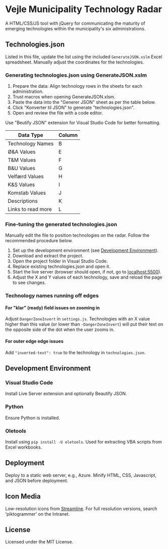 # Vejle Municipality Technology Radar
A HTML/CSS/JS tool with jQuery for communicating the maturity of emerging technologies within the municipality's six administrations.

## Technologies.json
Listed in this file, update the list using the included `GenerateJSON.xslm` Excel spreadsheet. Manually adjust the coordinates for the technologies.

### Generating technologies.json using GenerateJSON.xslm
1. Prepare the data: Align technology rows in the sheets for each administration.
2. Trust macros when opening GenerateJSON.xlsm.
3. Paste the data into the "Generer JSON" sheet as per the table below.
4. Click "Konverter til JSON" to generate "technologies.json".
5. Open and review the file with a code editor.

Use "Beutify JSON" extension for Visual Studio Code for better formatting.

| Data Type                                     | Column |
|-----------------------------------------------|--------|
| Technology Names                              | B      |
| Ø&A Values                                    | E      |
| T&M Values                                    | F      |
| B&U Values                                    | G      |
| Velfærd Values                                | H      |
| K&S Values                                    | I      |
| Komstab Values                                | J      |
| Descriptions                                  | K      |
| Links to read more                            | L      |

### Fine-tuning the generated technologies.json
Manually edit the file to position technologies on the radar. Follow the recommended procedure below.

1. Set up the development environment (see [Development Environment](##-development-environment)).
2. Download and extract the project.
3. Open the project folder in Visual Studio Code.
4. Replace existing technologies.json and open it.
5. Start the live server (browser should open, if not, go to [localhost:5500](localhost:5500)).
6. Adjust the X and Y values of each technology, save and reload the page to see changes.

### Technology names running off edges
#### For "klar" (ready) field issues on zooming in
Adjust `DangerZoneInvert` in `settings.js`. Technologies with an X value higher than this value (or lower than `-DangerZoneInvert`) will put their text on the opposite side of the dot when the user zooms in.

#### For outer edge edge issues
Add `"inverted-text": true` to the technology in `technologies.json`.

## Development Environment
### Visual Studio Code
Install Live Server extension and optionally Beautify JSON.
### Python
Ensure Python is installed.
### Oletools
Install using `pip install -U oletools`. Used for extracting VBA scripts from Excel workbooks.

## Deployment
Deploy to a static web server, e.g., Azure. Minify HTML, CSS, Javascript, and JSON before deployment.

## Icon Media
Low-resolution icons from [Streamline](https://www.streamlinehq.com/icons). For full resolution versions, search 'piktogrammer' on the Intranet.

## License
Licensed under the MIT License.
